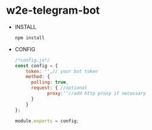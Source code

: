 # w2e-telegram-bot

- INSTALL

  ```bash
  npm install
  ```

- CONFIG

  ```javascript
  /*config.js*/
  const config = {
      token: '',// your bot token
      method: {
      	polling: true,
      	request: { //optional
              proxy:''//add http proxy if necessary
      	}
      }
  };
  
  module.exports = config;
  ```

  

